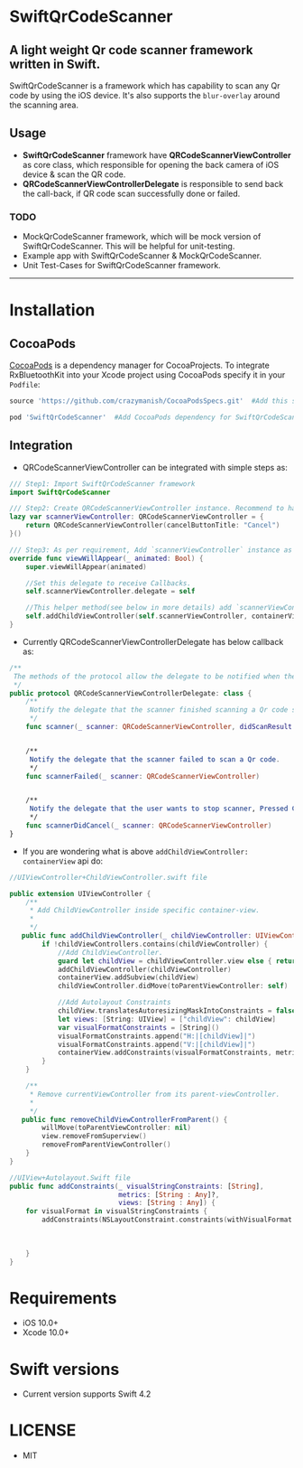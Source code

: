 # SwiftQrCodeScanner
A light weight Qr code scanner framework written in Swift.
-------------------

SwiftQrCodeScanner is a framework which has capability to scan any Qr code by using the iOS device. It's also supports the `blur-overlay` around the scanning area.

## Usage
- **SwiftQrCodeScanner** framework have **QRCodeScannerViewController** as core class, which responsible for opening the back camera of iOS device & scan the QR code.
- **QRCodeScannerViewControllerDelegate** is responsible to send back the call-back, if QR code scan successfully done or failed.

### TODO
- MockQrCodeScanner framework, which will be mock version of SwiftQrCodeScanner. This will be helpful for unit-testing.
- Example app with SwiftQrCodeScanner & MockQrCodeScanner.
- Unit Test-Cases for SwiftQrCodeScanner framework.
-------------------

# Installation

## CocoaPods
[CocoaPods](http://cocoapods.org) is a dependency manager for CocoaProjects.
To integrate RxBluetoothKit into your Xcode project using CocoaPods specify it in your `Podfile`:
```ruby
source 'https://github.com/crazymanish/CocoaPodsSpecs.git'  #Add this source line, this library still under development.

pod 'SwiftQrCodeScanner'  #Add CocoaPods dependency for SwiftQrCodeScanner
```

## Integration
- QRCodeScannerViewController can be integrated with simple steps as:
```swift
/// Step1: Import SwiftQrCodeScanner framework
import SwiftQrCodeScanner

/// Step2: Create QRCodeScannerViewController instance. Recommend to have lazy instance.
lazy var scannerViewController: QRCodeScannerViewController = {
    return QRCodeScannerViewController(cancelButtonTitle: "Cancel")
}()

/// Step3: As per requirement, Add `scannerViewController` instance as child view controller. i.e lets say on page appear, need to open QrScanner then
override func viewWillAppear(_ animated: Bool) {
    super.viewWillAppear(animated)

    //Set this delegate to receive Callbacks.
    self.scannerViewController.delegate = self

    //This helper method(see below in more details) add `scannerViewController` as child viewController on containerView.
    self.addChildViewController(self.scannerViewController, containerView: self.view)
}
```

- Currently QRCodeScannerViewControllerDelegate has below callback as:
```swift
/**
 The methods of the protocol allow the delegate to be notified when the scanner did scan result and or when the user wants to stop the scanner.
 */
public protocol QRCodeScannerViewControllerDelegate: class {
    /**
     Notify the delegate that the scanner finished scanning a Qr code successfully.
     */
    func scanner(_ scanner: QRCodeScannerViewController, didScanResult result: QRCodeScannerResult)


    /**
     Notify the delegate that the scanner failed to scan a Qr code.
     */
    func scannerFailed(_ scanner: QRCodeScannerViewController)


    /**
     Notify the delegate that the user wants to stop scanner, Pressed Cancel button.
     */
    func scannerDidCancel(_ scanner: QRCodeScannerViewController)
}
```

- If you are wondering what is above `addChildViewController: containerView` api do:
```swift
//UIViewController+ChildViewController.swift file

public extension UIViewController {
    /**
     * Add ChildViewController inside specific container-view.
     *
     */
   public func addChildViewController(_ childViewController: UIViewController, containerView: UIView) {
        if !childViewControllers.contains(childViewController) {
            //Add ChildViewController.
            guard let childView = childViewController.view else { return}
            addChildViewController(childViewController)
            containerView.addSubview(childView)
            childViewController.didMove(toParentViewController: self)

            //Add Autolayout Constraints
            childView.translatesAutoresizingMaskIntoConstraints = false
            let views: [String: UIView] = ["childView": childView]
            var visualFormatConstraints = [String]()
            visualFormatConstraints.append("H:|[childView]|")
            visualFormatConstraints.append("V:|[childView]|")
            containerView.addConstraints(visualFormatConstraints, metrics: nil, views: views)
        }
    }

    /**
     * Remove currentViewController from its parent-viewController.
     *
     */
   public func removeChildViewControllerFromParent() {
        willMove(toParentViewController: nil)
        view.removeFromSuperview()
        removeFromParentViewController()
    }
}

//UIView+Autolayout.Swift file
public func addConstraints(_ visualStringConstraints: [String],
                           metrics: [String : Any]?,
                           views: [String : Any]) {
    for visualFormat in visualStringConstraints {
        addConstraints(NSLayoutConstraint.constraints(withVisualFormat: visualFormat,
                                                                       options: [],
                                                                       metrics: metrics,
                                                                       views: views))
    }
}
```

# Requirements
- iOS 10.0+
- Xcode 10.0+

# Swift versions
* Current version supports Swift 4.2

# LICENSE
* MIT
